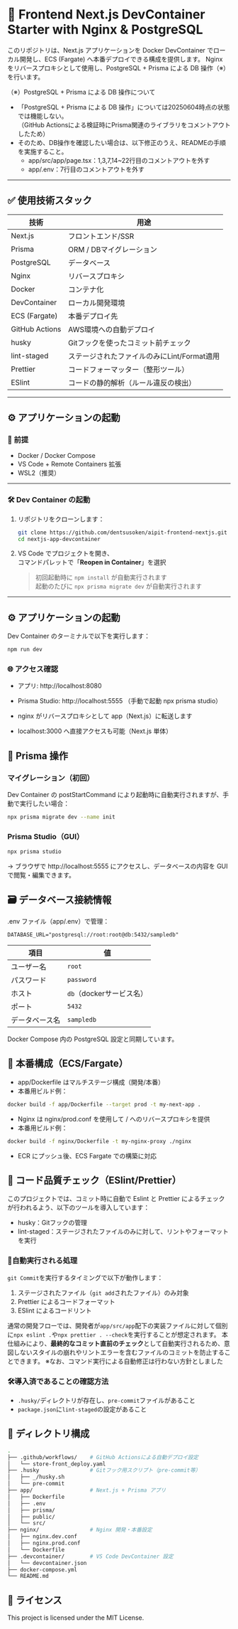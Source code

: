 # 🧱 Frontend Next.js DevContainer Starter with Nginx & PostgreSQL

このリポジトリは、Next.js アプリケーションを Docker DevContainer でローカル開発し、ECS (Fargate) へ本番デプロイできる構成を提供します。
Nginx をリバースプロキシとして使用し、PostgreSQL + Prisma による DB 操作（※）を行います。

（※）PostgreSQL + Prisma による DB 操作について
- 「PostgreSQL + Prisma による DB 操作」については20250604時点の状態では機能しない。\
（GitHub Actionsによる検証時にPrisma関連のライブラリをコメントアウトしたため）
- そのため、DB操作を確認したい場合は、以下修正のうえ、READMEの手順を実施すること。
  - app/src/app/page.tsx：1,3,7,14~22行目のコメントアウトを外す
  - app/.env：7行目のコメントアウトを外す

---

## ✅ 使用技術スタック

| 技術       | 用途                   |
|------------|------------------------|
| Next.js    | フロントエンド/SSR     |
| Prisma     | ORM / DBマイグレーション |
| PostgreSQL      | データベース           |
| Nginx      | リバースプロキシ       |
| Docker     | コンテナ化             |
| DevContainer | ローカル開発環境     |
| ECS (Fargate) | 本番デプロイ先       |
| GitHub Actions | AWS環境への自動デプロイ       |
| husky | Gitフックを使ったコミット前チェック       |
| lint-staged | ステージされたファイルのみにLint/Format適用       |
| Prettier | コードフォーマッター（整形ツール）       |
| ESlint | コードの静的解析（ルール違反の検出）       |
---

## ⚙️ アプリケーションの起動

### 🔧 前提

- Docker / Docker Compose
- VS Code + Remote Containers 拡張
- WSL2（推奨）

---

### 🛠 Dev Container の起動

1. リポジトリをクローンします：

    ```bash
    git clone https://github.com/dentsusoken/aipit-frontend-nextjs.git
    cd nextjs-app-devcontainer
    ```

2. VS Code でプロジェクトを開き、  
   コマンドパレットで「**Reopen in Container**」を選択

    > 初回起動時に `npm install` が自動実行されます  
    > 起動のたびに `npx prisma migrate dev` が自動実行されます

---

## ⚙️ アプリケーションの起動

Dev Container のターミナルで以下を実行します：

```bash
npm run dev
```

### 🌐 アクセス確認
- アプリ: http://localhost:8080
- Prisma Studio: http://localhost:5555 （手動で起動 npx prisma studio）

- nginx がリバースプロキシとして app（Next.js）に転送します
- localhost:3000 へ直接アクセスも可能（Next.js 単体）

## 🧬 Prisma 操作

### マイグレーション（初回）
Dev Container の postStartCommand により起動時に自動実行されますが、手動で実行したい場合：

```bash
npx prisma migrate dev --name init
```

### Prisma Studio（GUI）

```bash
npx prisma studio
```
→ ブラウザで http://localhost:5555 にアクセスし、データベースの内容を GUI で閲覧・編集できます。

## 🗃️ データベース接続情報
.env ファイル（app/.env）で管理：

```env
DATABASE_URL="postgresql://root:root@db:5432/sampledb"
```
| 項目      | 値                 |
| ------- | ----------------- |
| ユーザー名   | `root`            |
| パスワード   | `password`        |
| ホスト     | `db`（dockerサービス名） |
| ポート     | `5432`            |
| データベース名 | `sampledb`        |

Docker Compose 内の PostgreSQL 設定と同期しています。

## 🚢 本番構成（ECS/Fargate）
- app/Dockerfile はマルチステージ構成（開発/本番）
- 本番用ビルド例：
```bash
docker build -f app/Dockerfile --target prod -t my-next-app .
```

- Nginx は nginx/prod.conf を使用して / へのリバースプロキシを提供
- 本番用ビルド例：
```bash
docker build -f nginx/Dockerfile -t my-nginx-proxy ./nginx
```

- ECR にプッシュ後、ECS Fargate での構築に対応

## 🧹 コード品質チェック（ESlint/Prettier）
このプロジェクトでは、コミット時に自動で Eslint と Prettier によるチェックが行われるよう、以下のツールを導入しています：
- husky：Gitフックの管理
- lint-staged：ステージされたファイルのみに対して、リントやフォーマットを実行

### 🔄自動実行される処理
`git Commit`を実行するタイミングで以下が動作します：
1. ステージされたファイル（`git add`されたファイル）のみ対象
2. Prettier によるコードフォーマット
3. ESlint によるコードリント

通常の開発フローでは、開発者が`app/src/app`配下の実装ファイルに対して個別に`npx eslint .`や`npx prettier . --check`を実行することが想定されます。
本仕組みにより、**最終的なコミット直前のチェック**として自動実行されるため、意図しないスタイルの崩れやリントエラーを含むファイルのコミットを防止することできます。
※なお、コマンド実行による自動修正は行わない方針としました

### 🛠️導入済であることの確認方法
- `.husky/`ディレクトリが存在し、`pre-commit`ファイルがあること
- `package.json`に`lint-staged`の設定があること

## 📁 ディレクトリ構成
```bash
.
├── .github/workflows/    # GitHub Actionsによる自動デプロイ設定
│   └── store-front_deploy.yaml
├── .husky                # Gitフック用スクリプト（pre-commit等）
│   ├── _/husky.sh
│   └── pre-commit
├── app/                  # Next.js + Prisma アプリ
│   ├── Dockerfile
│   ├── .env
│   ├── prisma/
│   ├── public/
│   └── src/
├── nginx/                # Nginx 開発・本番設定
│   ├── nginx.dev.conf
│   ├── nginx.prod.conf
│   └── Dockerfile
├── .devcontainer/        # VS Code DevContainer 設定
│   └── devcontainer.json
├── docker-compose.yml
└── README.md
```

## 📝 ライセンス
This project is licensed under the MIT License.
